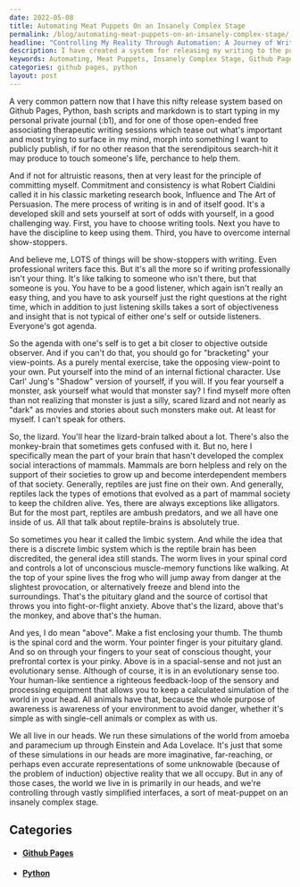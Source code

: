 ```yaml
---
date: 2022-05-08
title: Automating Meat Puppets On an Insanely Complex Stage
permalink: /blog/automating-meat-puppets-on-an-insanely-complex-stage/
headline: "Controlling My Reality Through Automation: A Journey of Writing and Self-Awareness"
description: I have created a system for releasing my writing to the public, using Github Pages, Python, bash scripts, and markdown. Writing takes discipline and commitment, and I have to be an objective observer, often putting myself in the mind of an opposing character - the 'lizard-brain' - to gain insight. My awareness is a feedback loop, allowing me to keep a calculated version of the world in my head, like a puppet on a stage. Read my blog post to learn more about
keywords: Automating, Meat Puppets, Insanely Complex Stage, Github Pages, Python, Bash Scripts, Markdown, Discipline, Commitment, Objective Observer, Lizard-Brain, Awareness, Feedback Loop, Simulated World, Objective Reality, Puppet, Stage
categories: github pages, python
layout: post
---
```



A very common pattern now that I have this nifty release system based on Github
Pages, Python, bash scripts and markdown is to start typing in my personal
private journal (:b1), and for one of those open-ended free associating
therapeutic writing sessions which tease out what's important and most trying
to surface in my mind, morph into something I want to publicly publish, if for
no other reason that the serendipitous search-hit it may produce to touch
someone's life, perchance to help them.

And if not for altruistic reasons, then at very least for the principle of
committing myself. Commitment and consistency is what Robert Cialdini called it
in his classic marketing research book, Influence and The Art of Persuasion.
The mere process of writing is in and of itself good. It's a developed skill
and sets yourself at sort of odds with yourself, in a good challenging way.
First, you have to choose writing tools. Next you have to have the discipline
to keep using them. Third, you have to overcome internal show-stoppers.

And believe me, LOTS of things will be show-stoppers with writing. Even
professional writers face this. But it's all the more so if writing
professionally isn't your thing. It's like talking to someone who isn't there,
but that someone is you. You have to be a good listener, which again isn't
really an easy thing, and you have to ask yourself just the right questions at
the right time, which in addition to just listening skills takes a sort of
objectiveness and insight that is not typical of either one's self or outside
listeners. Everyone's got agenda.

So the agenda with one's self is to get a bit closer to objective outside
observer. And if you can't do that, you should go for "bracketing" your
view-points. As a purely mental exercise, take the opposing view-point to your
own. Put yourself into the mind of an internal fictional character. Use Carl'
Jung's "Shadow" version of yourself, if you will. If you fear yourself a
monster, ask yourself what would that monster say? I find myself more often
than not realizing that monster is just a silly, scared lizard and not nearly
as "dark" as movies and stories about such monsters make out. At least for
myself. I can't speak for others.

So, the lizard. You'll hear the lizard-brain talked about a lot. There's also
the monkey-brain that sometimes gets confused with it. But no, here I
specifically mean the part of your brain that hasn't developed the complex
social interactions of mammals. Mammals are born helpless and rely on the
support of their societies to grow up and become interdependent members of that
society. Generally, reptiles are just fine on their own. And generally,
reptiles lack the types of emotions that evolved as a part of mammal society to
keep the children alive. Yes, there are always exceptions like alligators. But
for the most part, reptiles are ambush predators, and we all have one inside of
us. All that talk about reptile-brains is absolutely true.

So sometimes you hear it called the limbic system. And while the idea that
there is a discrete limbic system which is the reptile brain has been
discredited, the general idea still stands. The worm lives in your spinal cord
and controls a lot of unconscious muscle-memory functions like walking. At the
top of your spine lives the frog who will jump away from danger at the
slightest provocation, or alternatively freeze and blend into the surroundings.
That's the pituitary gland and the source of cortisol that throws you into
fight-or-flight anxiety. Above that's the lizard, above that's the monkey, and
above that's the human.

And yes, I do mean "above". Make a fist enclosing your thumb. The thumb is the
spinal cord and the worm. Your pointer finger is your pituitary gland. And so
on through your fingers to your seat of conscious thought, your prefrontal
cortex is your pinky. Above is in a spacial-sense and not just an evolutionary
sense. Although of course, it is in an evolutionary sense too. Your human-like
sentience a righteous feedback-loop of the sensory and processing equipment
that allows you to keep a calculated simulation of the world in your head. All
animals have that, because the whole purpose of awareness is awareness of your
environment to avoid danger, whether it's simple as with single-cell animals or
complex as with us.

We all live in our heads. We run these simulations of the world from amoeba and
paramecium up through Einstein and Ada Lovelace. It's just that some of these
simulations in our heads are more imaginative, far-reaching, or perhaps even
accurate representations of some unknowable (because of the problem of
induction) objective reality that we all occupy. But in any of those cases, the
world we live in is primarily in our heads, and we're controlling through
vastly simplified interfaces, a sort of meat-puppet on an insanely complex
stage.


## Categories

<ul>
<li><h4><a href='/github-pages/'>Github Pages</a></h4></li>
<li><h4><a href='/python/'>Python</a></h4></li></ul>